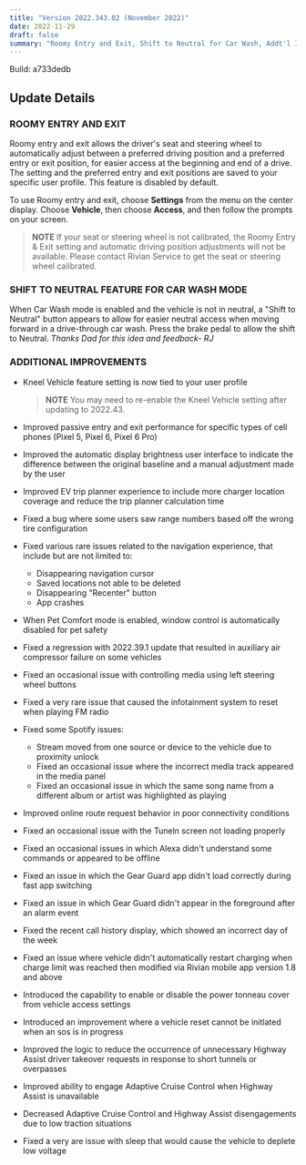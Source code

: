 ```yaml
---
title: "Version 2022.343.02 (November 2022)"
date: 2022-11-29
draft: false
summary: "Roomy Entry and Exit, Shift to Neutral for Car Wash, Addt'l Improvements"
---
```

Build: a733dedb

## Update Details

### ROOMY ENTRY AND EXIT
Roomy entry and exit allows the driver's seat and steering wheel to automatically adjust between a preferred driving position and a preferred entry or exit position, for easier access at the beginning and end of a drive. The setting and the preferred entry and exit positions are saved to your specific user profile. This feature is disabled by default.

To use Roomy entry and exit, choose **Settings** from the menu on the center display. Choose **Vehicle**, then choose **Access**, and then follow the prompts on your screen.

>**NOTE**
>If your seat or steering wheel is not calibrated, the Roomy Entry & Exit setting and automatic driving position adjustments will not be available. Please contact Rivian Service to get the seat or steering wheel calibrated.

### SHIFT TO NEUTRAL FEATURE FOR CAR WASH MODE
When Car Wash mode is enabled and the vehicle is not in neutral, a "Shift to Neutral" button appears to allow for easier neutral access when moving forward in a drive-through car wash. Press the brake pedal to allow the shift to Neutral.
_Thanks Dad for this idea and feedback- RJ_

### ADDITIONAL IMPROVEMENTS
* Kneel Vehicle feature setting is now tied to your user profile
  >**NOTE**
  >You may need to re-enable the Kneel Vehicle setting after updating to 2022.43.
* Improved passive entry and exit performance for specific types of cell phones (Pixel 5, Pixel 6, Pixel 6 Pro)
* Improved the automatic display brightness user interface to indicate the difference between the original baseline and a manual adjustment made by the user
* Improved EV trip planner experience to include more charger location coverage and reduce the trip planner calculation time
* Fixed a bug where some users saw range numbers based off the wrong tire configuration
* Fixed various rare issues related to the navigation experience, that include but are not limited to:
  * Disappearing navigation cursor
  * Saved locations not able to be deleted
  * Disappearing "Recenter" button
  * App crashes

* When Pet Comfort mode is enabled, window control is automatically disabled for pet safety
* Fixed a regression with 2022.39.1 update that resulted in auxiliary air compressor failure on some vehicles
* Fixed an occasional issue with controlling media using left steering wheel buttons
* Fixed a very rare issue that caused the infotainment system to reset when playing FM radio
* Fixed some Spotify issues:
  * Stream moved from one source or device to the vehicle due to proximity unlock
  * Fixed an occasional issue where the incorrect medla track appeared in the media panel
  * Fixed an occasional issue in which the same song name from a different album or artist was highlighted as playing
* Improved online route request behavior in poor connectivity conditions
* Fixed an occasional issue with the Tuneln screen not loading properly
* Fixed an occasional issues in which Alexa didn't understand some commands or appeared to be offline
* Fixed an issue in which the Gear Guard app didn't load correctly during fast app switching
* Fixed an issue in which Gear Guard didn't appear in the foreground after an alarm event
* Fixed the recent call history display, which showed an incorrect day of the week
* Fixed an issue where vehicle didn't automatically restart charging when charge limit was reached then modified via Rivian mobile app version 1.8 and above
* Introduced the capability to enable or disable the power tonneau cover from vehicle access settings
* Introduced an improvement where a vehicle reset cannot be initlated when an sos is in progress
* Improved the logic to reduce the occurrence of unnecessary Highway Assist driver takeover requests in response to short tunnels or overpasses
* Improved ability to engage Adaptive Cruise Control when Highway Assist is unavailable
* Decreased Adaptive Cruise Control and Highway Assist disengagements due to low traction situations
* Fixed a very are issue with sleep that would cause the vehicle to deplete low voltage
